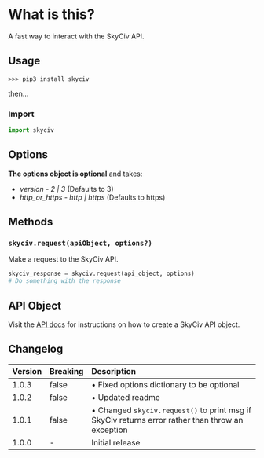 # What is this?

A fast way to interact with the SkyCiv API.

## Usage

`>>> pip3 install skyciv`

then...

### Import

```py
import skyciv
```

## Options

**The options object is optional** and takes:

* *version* - _2 | 3_ (Defaults to 3)
* *http_or_https* - _http | https_ (Defaults to https)

## Methods

### `skyciv.request(apiObject, options?)`
Make a request to the SkyCiv API.

```py
skyciv_response = skyciv.request(api_object, options)
# Do something with the response
```

## API Object
Visit the [API docs](https://skyciv.com/api/v3/docs/getting-started) for instructions on how to create a SkyCiv API object.

## Changelog

| Version  | Breaking          | Description     |
| :---     | :---              | :---            |
| 1.0.3    | false             | • Fixed options dictionary to be optional |
| 1.0.2    | false             | • Updated readme |
| 1.0.1    | false             | • Changed `skyciv.request()` to print msg if SkyCiv returns error rather than throw an exception |
| 1.0.0    | -                 | Initial release |